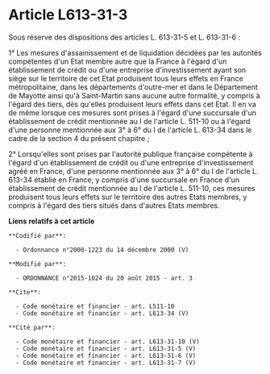 # Article L613-31-3

Sous réserve des dispositions des articles L. 613-31-5 et L. 613-31-6 : 

1° Les mesures d'assainissement et de liquidation décidées par les autorités compétentes d'un Etat membre autre que la France
à l'égard d'un établissement de crédit ou d'une entreprise d'investissement ayant son siège sur le territoire de cet Etat
produisent tous leurs effets en France métropolitaine, dans les départements d'outre-mer et dans le Département de Mayotte
ainsi qu'à Saint-Martin sans aucune autre formalité, y compris à l'égard des tiers, dès qu'elles produisent leurs effets dans
cet Etat. Il en va de même lorsque ces mesures sont prises à l'égard d'une succursale d'un établissement de crédit mentionnée
au I de l'article L. 511-10 ou à l'égard d'une personne mentionnée aux 3° à 6° du I de l'article L. 613-34 dans le cadre de
la section 4 du présent chapitre ; 

2° Lorsqu'elles sont prises par l'autorité publique française compétente à l'égard d'un établissement de crédit ou d'une
entreprise d'investissement agréé en France, d'une personne mentionnée aux 3° à 6° du I de l'article L. 613-34 établie en
France, y compris d'une succursale en France d'un établissement de crédit mentionnée au I de l'article L. 511-10, ces mesures
produisent tous leurs effets sur le territoire des autres Etats membres, y compris à l'égard des tiers situés dans d'autres
Etats membres.

**Liens relatifs à cet article**

	**Codifié par**:

	  - Ordonnance n°2000-1223 du 14 décembre 2000 (V)

	**Modifié par**:

	  - ORDONNANCE n°2015-1024 du 20 août 2015 - art. 3

	**Cite**:

	  - Code monétaire et financier - art. L511-10
	  - Code monétaire et financier - art. L613-34 (V)

	**Cité par**:

	  - Code monétaire et financier - art. L613-31-10 (V)
	  - Code monétaire et financier - art. L613-31-5 (V)
	  - Code monétaire et financier - art. L613-31-6 (V)
	  - Code monétaire et financier - art. L613-31-7 (V)
